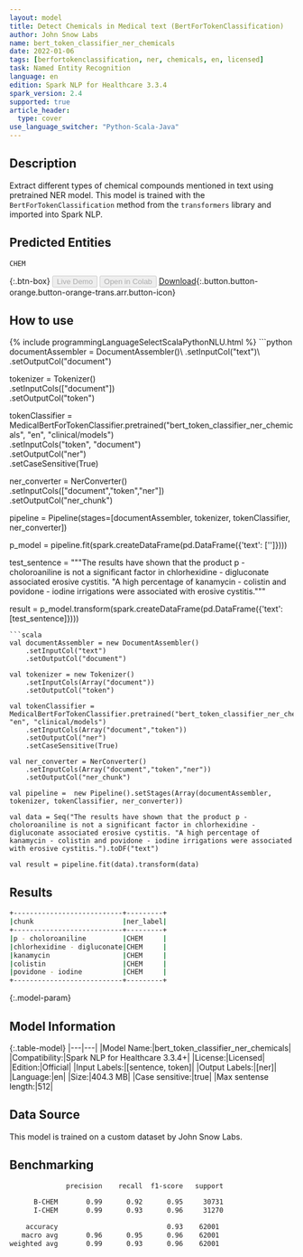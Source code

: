 ```yaml
---
layout: model
title: Detect Chemicals in Medical text (BertForTokenClassification)
author: John Snow Labs
name: bert_token_classifier_ner_chemicals
date: 2022-01-06
tags: [berfortokenclassification, ner, chemicals, en, licensed]
task: Named Entity Recognition
language: en
edition: Spark NLP for Healthcare 3.3.4
spark_version: 2.4
supported: true
article_header:
  type: cover
use_language_switcher: "Python-Scala-Java"
---
```


## Description

Extract different types of chemical compounds mentioned in text using pretrained NER model. This model is trained with the `BertForTokenClassification` method from the `transformers` library and imported into Spark NLP.

## Predicted Entities

`CHEM`

{:.btn-box}
<button class="button button-orange" disabled>Live Demo</button>
<button class="button button-orange" disabled>Open in Colab</button>
[Download](https://s3.amazonaws.com/auxdata.johnsnowlabs.com/clinical/models/bert_token_classifier_ner_chemicals_en_3.3.4_2.4_1641465134046.zip){:.button.button-orange.button-orange-trans.arr.button-icon}

## How to use



<div class="tabs-box" markdown="1">
{% include programmingLanguageSelectScalaPythonNLU.html %}
```python
documentAssembler = DocumentAssembler()\
  .setInputCol("text")\
  .setOutputCol("document")

tokenizer = Tokenizer()\
  .setInputCols(["document"])\
  .setOutputCol("token")

tokenClassifier = MedicalBertForTokenClassifier.pretrained("bert_token_classifier_ner_chemicals", "en", "clinical/models")\
  .setInputCols("token", "document")\
  .setOutputCol("ner")\
  .setCaseSensitive(True)

ner_converter = NerConverter()\
  .setInputCols(["document","token","ner"])\
  .setOutputCol("ner_chunk")

pipeline =  Pipeline(stages=[documentAssembler, tokenizer, tokenClassifier, ner_converter])

p_model = pipeline.fit(spark.createDataFrame(pd.DataFrame({'text': ['']})))

test_sentence = """The results have shown that the product p - choloroaniline is not a significant factor in chlorhexidine - digluconate associated erosive cystitis. "A high percentage of kanamycin - colistin and povidone - iodine irrigations were associated with erosive cystitis."""

result = p_model.transform(spark.createDataFrame(pd.DataFrame({'text': [test_sentence]})))
```
```scala
val documentAssembler = new DocumentAssembler()
    .setInputCol("text")
    .setOutputCol("document")

val tokenizer = new Tokenizer()
    .setInputCols(Array("document"))
    .setOutputCol("token")

val tokenClassifier = MedicalBertForTokenClassifier.pretrained("bert_token_classifier_ner_chemicals", "en", "clinical/models")
    .setInputCols(Array("document","token"))
    .setOutputCol("ner")
    .setCaseSensitive(True)

val ner_converter = NerConverter()
    .setInputCols(Array("document","token","ner"))
    .setOutputCol("ner_chunk")

val pipeline =  new Pipeline().setStages(Array(documentAssembler, tokenizer, tokenClassifier, ner_converter))

val data = Seq("The results have shown that the product p - choloroaniline is not a significant factor in chlorhexidine - digluconate associated erosive cystitis. "A high percentage of kanamycin - colistin and povidone - iodine irrigations were associated with erosive cystitis.").toDF("text")

val result = pipeline.fit(data).transform(data)
```
</div>

## Results

```bash
+---------------------------+---------+
|chunk                      |ner_label|
+---------------------------+---------+
|p - choloroaniline         |CHEM     |
|chlorhexidine - digluconate|CHEM     |
|kanamycin                  |CHEM     |
|colistin                   |CHEM     |
|povidone - iodine          |CHEM     |
+---------------------------+---------+
```

{:.model-param}
## Model Information

{:.table-model}
|---|---|
|Model Name:|bert_token_classifier_ner_chemicals|
|Compatibility:|Spark NLP for Healthcare 3.3.4+|
|License:|Licensed|
|Edition:|Official|
|Input Labels:|[sentence, token]|
|Output Labels:|[ner]|
|Language:|en|
|Size:|404.3 MB|
|Case sensitive:|true|
|Max sentense length:|512|

## Data Source

This model is trained on a custom dataset by John Snow Labs.

## Benchmarking

```bash
              precision    recall  f1-score   support

      B-CHEM       0.99      0.92      0.95     30731
      I-CHEM       0.99      0.93      0.96     31270

    accuracy                           0.93    62001
   macro avg       0.96      0.95      0.96    62001
weighted avg       0.99      0.93      0.96    62001
```
